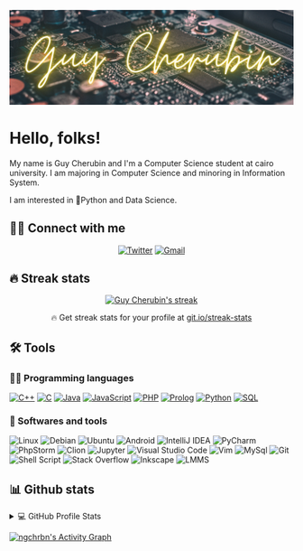 [![Header](https://github.com/ngchrbn/ngchrbn/blob/main/images/header_2.png "Header")](https://guycherubin.tech/)


# Hello, folks! <!-- <img src="https://github.com/ngchrbn/ngchrbn/blob/main/images/wave.gif"> -->

My name is Guy Cherubin and I'm a Computer Science student at cairo university. I am majoring in Computer Science and minoring in Information System.

I am interested in 🐍Python and Data Science.

## 🙋‍♂️ Connect with me
<!-- Badges template - https://github.com/badges/shields -->
<p align="center">
  <a href="https://twitter.com/gchrbn"><img alt="Twitter" title="Twitter" src="https://img.shields.io/badge/-Twitter-1DA1F2?style=for-the-badge&logo=twitter&logoColor=white"/></a>
  <a href="mailto:ngchrbn@gmail.com">
    <img alt="Gmail" src="https://img.shields.io/badge/Gmail-D14836?style=for-the-badge&logo=gmail&logoColor=white" />
  </a>
  </p>
  
## 🔥 Streak stats
<!-- GitHub Readme Streak Stats - https://github.com/DenverCoder1/github-readme-streak-stats -->
<p align="center">
  <a href="https://github.com/DenverCoder1/github-readme-streak-stats">
    <img title="🔥 Get streak stats for your profile at git.io/streak-stats" alt="Guy Cherubin's streak" src="https://github-readme-streak-stats.herokuapp.com/?user=ngchrbn&theme=radical&hide_border=true"/>
  </a>
  <p align="center">🔥 Get streak stats for your profile at <a href="https://git.io/streak-stats">git.io/streak-stats</a></p>
</p>

## 🛠️ Tools

### 👨‍💻 Programming languages
<p>
  <a href="https://github.com/search?q=user%ngchrbn+is%3Arepo+language%3Acpp"><img alt="C++" src="https://img.shields.io/badge/C++%20-%2300599C.svg?logo=c%2B%2B&logoColor=white"></a>
  <a href="https://github.com/search?q=user%ngchrbn+is%3Arepo+language%3Ac"><img alt="C" src="https://img.shields.io/badge/C%20-%232370ED.svg?logo=c&logoColor=white"></a>
  <a href="https://github.com/search?q=user%ngchrbn+is%3Arepo+language%3Ajava"><img alt="Java" src="https://img.shields.io/badge/Java-%23007396.svg?logo=java&logoColor=white"></a>
  <a href="https://github.com/search?q=user%ngchrbn+is%3Arepo+language%3Ajavascript"><img alt="JavaScript" src="https://img.shields.io/badge/JavaScript%20-%23F7DF1E.svg?logo=javascript&logoColor=black"></a>
  <a href="https://github.com/search?q=user%ngchrbn+is%3Arepo+language%3Aphp"><img alt="PHP" src="https://img.shields.io/badge/PHP-%23777BB4.svg?logo=php&logoColor=white"></a>
  <a href="https://github.com/search?q=user%ngchrbn+is%3Arepo+language%3Aprolog"><img alt="Prolog" src="https://img.shields.io/badge/Prolog-%23E61B23.svg?logo=tripadvisor&logoColor=white"></a>
  <a href="https://github.com/search?q=user%ngchrbn+is%3Arepo+language%3Apython"><img alt="Python" src="https://img.shields.io/badge/Python%20-%2314354C.svg?logo=python&logoColor=white"></a>
  <a href="https://github.com/search?q=user%ngchrbn+is%3Arepo+language%3Asql"><img alt="SQL" src="https://img.shields.io/badge/SQL%20-%23025E8C.svg?logo=amazon-dynamodb&logoColor=white"></a>
  </p>

### 🔧 Softwares and tools
<p>
  <img alt="Linux" src="https://img.shields.io/badge/Linux-FCC624?style=flat&logo=linux&logoColor=black">
  <img alt="Debian" src="https://img.shields.io/badge/Debian-D70A53?style=flat&logo=debian&logoColor=white" />
  <img alt="Ubuntu" src="https://img.shields.io/badge/Ubuntu-E95420?style=flat&logo=ubuntu&logoColor=white" />
  <img alt="Android" src="https://img.shields.io/badge/Android-3DDC84?style=flat&logo=android&logoColor=white" />
  
<img alt="IntelliJ IDEA" src="https://img.shields.io/badge/IntelliJIDEA-000000.svg?style=flat&logo=intellij-idea&logoColor=white"/>
<img alt="PyCharm" src="https://img.shields.io/badge/pycharm-143?style=flat&logo=pycharm&logoColor=black&color=black&labelColor=green"/>
<img alt="PhpStorm" src="https://img.shields.io/badge/phpstorm-143?style=flat&logo=phpstorm&logoColor=black&color=black&labelColor=darkorchid"/>
<img alt="Clion" src="https://img.shields.io/badge/clion-00000F.svg?style=flat&logo=clion&logoColor=white"/>
<img alt="Jupyter" src="https://img.shields.io/badge/Jupyter%20-%23F37626.svg?logo=Jupyter&logoColor=white">
<img alt="Visual Studio Code" src="https://img.shields.io/badge/Visual%20Studio%20Code-0078d7.svg?logo=visual-studio-code&logoColor=white">
<img alt="Vim" src="https://img.shields.io/badge/VIM-%2311AB00.svg?style=flat&logo=vim&logoColor=white"/>
<img alt="MySql" src="https://img.shields.io/badge/MySQL-00000F?style=flat&logo=mysql&logoColor=white"/>
<img alt="Git" src="https://img.shields.io/badge/Git%20-%23F05033.svg?logo=git&logoColor=white">
<img alt="Shell Script" src="https://img.shields.io/badge/Shell_Script-121011?style=flat&logo=gnu-bash&logoColor=white"/>
<img alt="Stack Overflow" src="https://img.shields.io/badge/-Stack%20Overflow-FE7A16?logo=stack-overflow&logoColor=white">
  
<img alt="Inkscape" src="https://img.shields.io/badge/Inkscape-000000?logo=Inkscape&logoColor=white">
<img alt="LMMS" src="https://img.shields.io/badge/Lmms-000000?logo=Lmms&logoColor=white">
<p>
  
## 📊 Github stats
  
<!-- https://github.com/anuraghazra/github-readme-stats -->
<details> 
  <summary>💻 GitHub Profile Stats</summary>
  <br/>
    <a href="https://github.com/anuraghazra/github-readme-stats"><img alt="ngchrbn's Github Stats" src="https://denvercoder1-github-readme-stats.vercel.app/api?username=ngchrbn&show_icons=true&count_private=true&theme=react&hide_border=true&bg_color=1F222E&title_color=F85D7F&icon_color=F8D866" /></a>
  <a href="https://github.com/anuraghazra/github-readme-stats"><img alt="ngchrbn's Top Languages" src="https://denvercoder1-github-readme-stats.vercel.app/api/top-langs/?username=ngchrbn&hide=html,css,scss&langs_count=8&layout=compact&theme=react&hide_border=true&bg_color=1F222E&title_color=F85D7F&icon_color=F8D866" /></a>
  <br/>
  <b>Note:</b> Top languages is only a metric of the languages my public code consists of and doesn't reflect experience or skill level.
</details>

 <!-- https://github.com/ashutosh00710/github-readme-activity-graph -->
<a href="https://github.com/ashutosh00710/github-readme-activity-graph"><img alt="ngchrbn's Activity Graph" src="https://activity-graph.herokuapp.com/graph?username=ngchrbn&bg_color=1F222E&color=F8D866&line=F85D7F&point=FFFFFF&hide_border=true" /></a>
